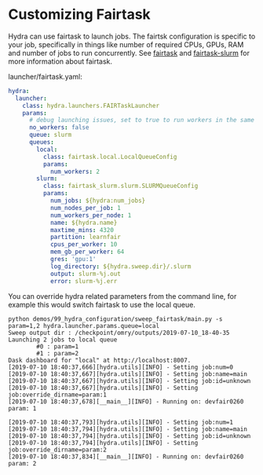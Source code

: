 # Customizing  Fairtask

Hydra can use fairtask to launch jobs.
The fairtsk configuration is specific to your job, specifically in things like number of required
CPUs, GPUs, RAM and number of jobs to run concurrently.
See [fairtask](https://github.com/fairinternal/fairtask) and 
[fairtask-slurm](https://github.com/fairinternal/fairtask-slurm/blob/master/docs/SLURMQueueConfig.schema.md) 
for more information about fairtask. 

launcher/fairtask.yaml:
```yaml
hydra:
  launcher:
    class: hydra.launchers.FAIRTaskLauncher
    params:
      # debug launching issues, set to true to run workers in the same process.
      no_workers: false
      queue: slurm
      queues:
        local:
          class: fairtask.local.LocalQueueConfig
          params:
            num_workers: 2
        slurm:
          class: fairtask_slurm.slurm.SLURMQueueConfig
          params:
            num_jobs: ${hydra:num_jobs}
            num_nodes_per_job: 1
            num_workers_per_node: 1
            name: ${hydra.name}
            maxtime_mins: 4320
            partition: learnfair
            cpus_per_worker: 10
            mem_gb_per_worker: 64
            gres: 'gpu:1'
            log_directory: ${hydra.sweep.dir}/.slurm
            output: slurm-%j.out
            error: slurm-%j.err
```
You can override hydra related parameters from the command line, for example this would switch fairtask
to use the local queue.
```text
python demos/99_hydra_configuration/sweep_fairtask/main.py -s param=1,2 hydra.launcher.params.queue=local
Sweep output dir : /checkpoint/omry/outputs/2019-07-10_18-40-35
Launching 2 jobs to local queue
        #0 : param=1
        #1 : param=2
Dask dashboard for "local" at http://localhost:8007.
[2019-07-10 18:40:37,666][hydra.utils][INFO] - Setting job:num=0
[2019-07-10 18:40:37,667][hydra.utils][INFO] - Setting job:name=main
[2019-07-10 18:40:37,667][hydra.utils][INFO] - Setting job:id=unknown
[2019-07-10 18:40:37,667][hydra.utils][INFO] - Setting job:override_dirname=param:1
[2019-07-10 18:40:37,678][__main__][INFO] - Running on: devfair0260
param: 1

[2019-07-10 18:40:37,793][hydra.utils][INFO] - Setting job:num=1
[2019-07-10 18:40:37,794][hydra.utils][INFO] - Setting job:name=main
[2019-07-10 18:40:37,794][hydra.utils][INFO] - Setting job:id=unknown
[2019-07-10 18:40:37,794][hydra.utils][INFO] - Setting job:override_dirname=param:2
[2019-07-10 18:40:37,834][__main__][INFO] - Running on: devfair0260
param: 2
```


